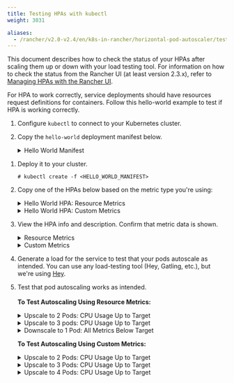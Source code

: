 ```yaml
---
title: Testing HPAs with kubectl
weight: 3031

aliases:
  - /rancher/v2.0-v2.4/en/k8s-in-rancher/horizontal-pod-autoscaler/testing-hpa
---
```


This document describes how to check the status of your HPAs after scaling them up or down with your load testing tool. For information on how to check the status from the Rancher UI (at least version 2.3.x), refer to [Managing HPAs with the Rancher UI]({{<baseurl>}}/rancher/v2.0-v2.4/en/k8s-in-rancher/horitzontal-pod-autoscaler/manage-hpa-with-kubectl/).

For HPA to work correctly, service deployments should have resources request definitions for containers. Follow this hello-world example to test if HPA is working correctly.

1. Configure `kubectl` to connect to your Kubernetes cluster.

1. Copy the `hello-world` deployment manifest below.

   <details id="hello-world">
     <summary>Hello World Manifest</summary>

     ```
     apiVersion: apps/v1beta2
     kind: Deployment
     metadata:
       labels:
         app: hello-world
       name: hello-world
       namespace: default
     spec:
       replicas: 1
       selector:
         matchLabels:
           app: hello-world
       strategy:
         rollingUpdate:
           maxSurge: 1
           maxUnavailable: 0
         type: RollingUpdate
       template:
         metadata:
           labels:
             app: hello-world
         spec:
           containers:
           - image: rancher/hello-world
             imagePullPolicy: Always
             name: hello-world
             resources:
               requests:
                 cpu: 500m
                 memory: 64Mi
             ports:
             - containerPort: 80
               protocol: TCP
           restartPolicy: Always
     ---
     apiVersion: v1
     kind: Service
     metadata:
       name: hello-world
       namespace: default
     spec:
       ports:
       - port: 80
         protocol: TCP
         targetPort: 80
       selector:
         app: hello-world
     ```

</details>

1. Deploy it to your cluster.

    ```
    # kubectl create -f <HELLO_WORLD_MANIFEST>
    ```

1. Copy one of the HPAs below based on the metric type you're using:

   <details id="service-deployment-resource-metrics">
     <summary>Hello World HPA: Resource Metrics</summary>

     ```
     apiVersion: autoscaling/v2beta1
     kind: HorizontalPodAutoscaler
     metadata:
       name: hello-world
       namespace: default
     spec:
       scaleTargetRef:
         apiVersion: extensions/v1beta1
         kind: Deployment
         name: hello-world
       minReplicas: 1
       maxReplicas: 10
       metrics:
       - type: Resource
         resource:
           name: cpu
           targetAverageUtilization: 50
       - type: Resource
         resource:
           name: memory
           targetAverageValue: 1000Mi
     ```

   </details>
   <details id="service-deployment-custom-metrics">
     <summary>Hello World HPA: Custom Metrics</summary>

     ```
     apiVersion: autoscaling/v2beta1
     kind: HorizontalPodAutoscaler
     metadata:
       name: hello-world
       namespace: default
     spec:
       scaleTargetRef:
         apiVersion: extensions/v1beta1
         kind: Deployment
         name: hello-world
       minReplicas: 1
       maxReplicas: 10
       metrics:
       - type: Resource
         resource:
           name: cpu
           targetAverageUtilization: 50
       - type: Resource
         resource:
           name: memory
           targetAverageValue: 100Mi
       - type: Pods
         pods:
           metricName: cpu_system
           targetAverageValue: 20m
     ```

   </details>

1. View the HPA info and description. Confirm that metric data is shown.

   <details id="hpa-info-resource-metrics">
     <summary>Resource Metrics</summary>

     1. Enter the following commands.
         ```
         # kubectl get hpa
         NAME          REFERENCE                TARGETS                     MINPODS   MAXPODS   REPLICAS   AGE
         hello-world   Deployment/hello-world   1253376 / 100Mi, 0% / 50%   1         10        1          6m
         # kubectl describe hpa
         Name:                                                  hello-world
         Namespace:                                             default
         Labels:                                                <none>
         Annotations:                                           <none>
         CreationTimestamp:                                     Mon, 23 Jul 2018 20:21:16 +0200
         Reference:                                             Deployment/hello-world
         Metrics:                                               ( current / target )
           resource memory on pods:                             1253376 / 100Mi
           resource cpu on pods  (as a percentage of request):  0% (0) / 50%
         Min replicas:                                          1
         Max replicas:                                          10
         Conditions:
           Type            Status  Reason              Message
           ----            ------  ------              -------
           AbleToScale     True    ReadyForNewScale    the last scale time was sufficiently old as to warrant a new scale
           ScalingActive   True    ValidMetricFound    the HPA was able to successfully calculate a replica count from memory resource
           ScalingLimited  False   DesiredWithinRange  the desired count is within the acceptable range
         Events:           <none>
         ```
   </details>
   <details id="hpa-info-custom-metrics">
     <summary>Custom Metrics</summary>

     1. Enter the following command.
         ```
         # kubectl describe hpa
         ```
         You should receive the output that follows.
         ```
         Name:                                                  hello-world
         Namespace:                                             default
         Labels:                                                <none>
         Annotations:                                           <none>
         CreationTimestamp:                                     Tue, 24 Jul 2018 18:36:28 +0200
         Reference:                                             Deployment/hello-world
         Metrics:                                               ( current / target )
           resource memory on pods:                             3514368 / 100Mi
           "cpu_system" on pods:                                0 / 20m
           resource cpu on pods  (as a percentage of request):  0% (0) / 50%
         Min replicas:                                          1
         Max replicas:                                          10
         Conditions:
           Type            Status  Reason              Message
           ----            ------  ------              -------
           AbleToScale     True    ReadyForNewScale    the last scale time was sufficiently old as to warrant a new scale
           ScalingActive   True    ValidMetricFound    the HPA was able to successfully calculate a replica count from memory resource
           ScalingLimited  False   DesiredWithinRange  the desired count is within the acceptable range
         Events:           <none>
         ```

   </details>


1. Generate a load for the service to test that your pods autoscale as intended. You can use any load-testing tool (Hey, Gatling, etc.), but we're using [Hey](https://github.com/rakyll/hey).

1. Test that pod autoscaling works as intended.<br/><br/>
    **To Test Autoscaling Using Resource Metrics:**

   <details id="observe-upscale-2-pods-cpu">
     <summary>Upscale to 2 Pods: CPU Usage Up to Target</summary>

     Use your load testing tool to scale up to two pods based on CPU Usage.

     1. View your HPA.
         ```
         # kubectl describe hpa
         ```
         You should receive output similar to what follows.
         ```
         Name:                                                  hello-world
         Namespace:                                             default
         Labels:                                                <none>
         Annotations:                                           <none>
         CreationTimestamp:                                     Mon, 23 Jul 2018 22:22:04 +0200
         Reference:                                             Deployment/hello-world
         Metrics:                                               ( current / target )
           resource memory on pods:                             10928128 / 100Mi
           resource cpu on pods  (as a percentage of request):  56% (280m) / 50%
         Min replicas:                                          1
         Max replicas:                                          10
         Conditions:
           Type            Status  Reason              Message
           ----            ------  ------              -------
           AbleToScale     True    SucceededRescale    the HPA controller was able to update the target scale to 2
           ScalingActive   True    ValidMetricFound    the HPA was able to successfully calculate a replica count from cpu resource utilization (percentage of request)
           ScalingLimited  False   DesiredWithinRange  the desired count is within the acceptable range
         Events:
           Type    Reason             Age   From                       Message
           ----    ------             ----  ----                       -------
           Normal  SuccessfulRescale  13s   horizontal-pod-autoscaler  New size: 2; reason: cpu resource utilization (percentage of request) above target
           ```
     1. Enter the following command to confirm you've scaled to two pods.
        ```
           # kubectl get pods
        ```
        You should receive output similar to what follows:
        ```
           NAME                                                     READY     STATUS    RESTARTS   AGE
           hello-world-54764dfbf8-k8ph2                             1/1       Running   0          1m
           hello-world-54764dfbf8-q6l4v                             1/1       Running   0          3h
        ```

   </details>
   <details id="observe-upscale-3-pods-cpu-cooldown">
     <summary>Upscale to 3 pods: CPU Usage Up to Target</summary>

     Use your load testing tool to upscale to 3 pods based on CPU usage with `horizontal-pod-autoscaler-upscale-delay` set to 3 minutes.

     1. Enter the following command.
        ```
        # kubectl describe hpa
        ```
        You should receive output similar to what follows
        ```
           Name:                                                  hello-world
           Namespace:                                             default
           Labels:                                                <none>
           Annotations:                                           <none>
           CreationTimestamp:                                     Mon, 23 Jul 2018 22:22:04 +0200
           Reference:                                             Deployment/hello-world
           Metrics:                                               ( current / target )
             resource memory on pods:                             9424896 / 100Mi
             resource cpu on pods  (as a percentage of request):  66% (333m) / 50%
           Min replicas:                                          1
           Max replicas:                                          10
           Conditions:
             Type            Status  Reason              Message
             ----            ------  ------              -------
             AbleToScale     True    SucceededRescale    the HPA controller was able to update the target scale to 3
             ScalingActive   True    ValidMetricFound    the HPA was able to successfully calculate a replica count from cpu resource utilization (percentage of request)
             ScalingLimited  False   DesiredWithinRange  the desired count is within the acceptable range
           Events:
             Type    Reason             Age   From                       Message
             ----    ------             ----  ----                       -------
             Normal  SuccessfulRescale  4m    horizontal-pod-autoscaler  New size: 2; reason: cpu resource utilization (percentage of request) above target
             Normal  SuccessfulRescale  16s   horizontal-pod-autoscaler  New size: 3; reason: cpu resource utilization (percentage of request) above target
         ```
     2. Enter the following command to confirm three pods are running.
        ```
        # kubectl get pods
        ```
         You should receive output similar to what follows.
          ```
           NAME                                                     READY     STATUS    RESTARTS   AGE
           hello-world-54764dfbf8-f46kh                             0/1       Running   0          1m
           hello-world-54764dfbf8-k8ph2                             1/1       Running   0          5m
           hello-world-54764dfbf8-q6l4v                             1/1       Running   0          3h
           ```

   </details>
   <details id="observe-downscale-1-pod">
     <summary>Downscale to 1 Pod: All Metrics Below Target</summary>

     Use your load testing to scale down to 1 pod when all metrics are below target for `horizontal-pod-autoscaler-downscale-delay` (5 minutes by default).

     1. Enter the following command.
       ```
       # kubectl describe hpa
       ```
       You should receive output similar to what follows.
       ```
           Name:                                                  hello-world
           Namespace:                                             default
           Labels:                                                <none>
           Annotations:                                           <none>
           CreationTimestamp:                                     Mon, 23 Jul 2018 22:22:04 +0200
           Reference:                                             Deployment/hello-world
           Metrics:                                               ( current / target )
             resource memory on pods:                             10070016 / 100Mi
             resource cpu on pods  (as a percentage of request):  0% (0) / 50%
           Min replicas:                                          1
           Max replicas:                                          10
           Conditions:
             Type            Status  Reason              Message
             ----            ------  ------              -------
             AbleToScale     True    SucceededRescale    the HPA controller was able to update the target scale to 1
             ScalingActive   True    ValidMetricFound    the HPA was able to successfully calculate a replica count from memory resource
             ScalingLimited  False   DesiredWithinRange  the desired count is within the acceptable range
           Events:
             Type    Reason             Age   From                       Message
             ----    ------             ----  ----                       -------
             Normal  SuccessfulRescale  10m   horizontal-pod-autoscaler  New size: 2; reason: cpu resource utilization (percentage of request) above target
             Normal  SuccessfulRescale  6m    horizontal-pod-autoscaler  New size: 3; reason: cpu resource utilization (percentage of request) above target
             Normal  SuccessfulRescale  1s    horizontal-pod-autoscaler  New size: 1; reason: All metrics below target
       ```

   </details>

   **To Test Autoscaling Using Custom Metrics:**

   <details id="custom-observe-upscale-2-pods-cpu">
     <summary>Upscale to 2 Pods: CPU Usage Up to Target</summary>

     Use your load testing tool to upscale two pods based on CPU usage.

     1. Enter the following command.
       ```
         # kubectl describe hpa
       ```
       You should receive output similar to what follows.
       ```
         Name:                                                  hello-world
         Namespace:                                             default
         Labels:                                                <none>
         Annotations:                                           <none>
         CreationTimestamp:                                     Tue, 24 Jul 2018 18:01:11 +0200
         Reference:                                             Deployment/hello-world
         Metrics:                                               ( current / target )
           resource memory on pods:                             8159232 / 100Mi
           "cpu_system" on pods:                                7m / 20m
           resource cpu on pods  (as a percentage of request):  64% (321m) / 50%
         Min replicas:                                          1
         Max replicas:                                          10
         Conditions:
           Type            Status  Reason              Message
           ----            ------  ------              -------
           AbleToScale     True    SucceededRescale    the HPA controller was able to update the target scale to 2
           ScalingActive   True    ValidMetricFound    the HPA was able to successfully calculate a replica count from cpu resource utilization (percentage of request)
           ScalingLimited  False   DesiredWithinRange  the desired count is within the acceptable range
         Events:
           Type    Reason             Age   From                       Message
           ----    ------             ----  ----                       -------
           Normal  SuccessfulRescale  16s   horizontal-pod-autoscaler  New size: 2; reason: cpu resource utilization (percentage of request) above target
       ```
     1. Enter the following command to confirm two pods are running.
       ```
         # kubectl get pods
       ```
       You should receive output similar to what follows.
       ```
             NAME                           READY     STATUS    RESTARTS   AGE
             hello-world-54764dfbf8-5pfdr   1/1       Running   0          3s
             hello-world-54764dfbf8-q6l82   1/1       Running   0          6h
       ```

   </details>
   <details id="observe-upscale-3-pods-cpu-cooldown-2">
    <summary>Upscale to 3 Pods: CPU Usage Up to Target</summary>

    Use your load testing tool to scale up to three pods when the cpu_system usage limit is up to target.

    1. Enter the following command.
       ```
       # kubectl describe hpa
       ```
       You should receive output similar to what follows:
       ```
          Name:                                                  hello-world
          Namespace:                                             default
          Labels:                                                <none>
          Annotations:                                           <none>
          CreationTimestamp:                                     Tue, 24 Jul 2018 18:01:11 +0200
          Reference:                                             Deployment/hello-world
          Metrics:                                               ( current / target )
            resource memory on pods:                             8374272 / 100Mi
            "cpu_system" on pods:                                27m / 20m
            resource cpu on pods  (as a percentage of request):  71% (357m) / 50%
          Min replicas:                                          1
          Max replicas:                                          10
          Conditions:
            Type            Status  Reason              Message
            ----            ------  ------              -------
            AbleToScale     True    SucceededRescale    the HPA controller was able to update the target scale to 3
            ScalingActive   True    ValidMetricFound    the HPA was able to successfully calculate a replica count from cpu resource utilization (percentage of request)
            ScalingLimited  False   DesiredWithinRange  the desired count is within the acceptable range
          Events:
            Type    Reason             Age   From                       Message
            ----    ------             ----  ----                       -------
            Normal  SuccessfulRescale  3m    horizontal-pod-autoscaler  New size: 2; reason: cpu resource utilization (percentage of request) above target
            Normal  SuccessfulRescale  3s    horizontal-pod-autoscaler  New size: 3; reason: pods metric cpu_system above target
        ```
    1. Enter the following command to confirm three pods are running.
       ```
       # kubectl get pods
       ```
       You should receive output similar to what follows:
       ```
          # kubectl get pods
          NAME                           READY     STATUS    RESTARTS   AGE
          hello-world-54764dfbf8-5pfdr   1/1       Running   0          3m
          hello-world-54764dfbf8-m2hrl   1/1       Running   0          1s
          hello-world-54764dfbf8-q6l82   1/1       Running   0          6h
       ```

   </details>
   <details id="observe-upscale-4-pods">
    <summary>Upscale to 4 Pods: CPU Usage Up to Target</summary>

    Use your load testing tool to upscale to four pods based on CPU usage. `horizontal-pod-autoscaler-upscale-delay` is set to three minutes by default.

    1. Enter the following command.
      ```
      # kubectl describe hpa
      ```
      You should receive output similar to what follows.
      ```
          Name:                                                  hello-world
          Namespace:                                             default
          Labels:                                                <none>
          Annotations:                                           <none>
          CreationTimestamp:                                     Tue, 24 Jul 2018 18:01:11 +0200
          Reference:                                             Deployment/hello-world
          Metrics:                                               ( current / target )
            resource memory on pods:                             8374272 / 100Mi
            "cpu_system" on pods:                                27m / 20m
            resource cpu on pods  (as a percentage of request):  71% (357m) / 50%
          Min replicas:                                          1
          Max replicas:                                          10
          Conditions:
            Type            Status  Reason              Message
            ----            ------  ------              -------
            AbleToScale     True    SucceededRescale    the HPA controller was able to update the target scale to 3
            ScalingActive   True    ValidMetricFound    the HPA was able to successfully calculate a replica count from cpu resource utilization (percentage of request)
            ScalingLimited  False   DesiredWithinRange  the desired count is within the acceptable range
          Events:
            Type    Reason             Age   From                       Message
            ----    ------             ----  ----                       -------
            Normal  SuccessfulRescale  5m    horizontal-pod-autoscaler  New size: 2; reason: cpu resource utilization (percentage of request) above target
            Normal  SuccessfulRescale  3m    horizontal-pod-autoscaler  New size: 3; reason: pods metric cpu_system above target
            Normal  SuccessfulRescale  4s    horizontal-pod-autoscaler  New size: 4; reason: cpu resource utilization (percentage of request) above target
        ```
    1.  Enter the following command to confirm four pods are running.
        ```
        # kubectl get pods
        ```
        You should receive output similar to what follows.
        ```
          NAME                           READY     STATUS    RESTARTS   AGE
          hello-world-54764dfbf8-2p9xb   1/1       Running   0          5m
          hello-world-54764dfbf8-5pfdr   1/1       Running   0          2m
          hello-world-54764dfbf8-m2hrl   1/1       Running   0          1s
          hello-world-54764dfbf8-q6l82   1/1       Running   0          6h
        ```
   </details>
   <details id="custom-metrics-observe-downscale-1-pod">
    <summary>Downscale to 1 Pod: All Metrics Below Target</summary>

    Use your load testing tool to scale down to one pod when all metrics below target for `horizontal-pod-autoscaler-downscale-delay`.

    1. Enter the following command.
        ```
        # kubectl describe hpa
        ```
        You should receive similar output to what follows.
        ```
            Name:                                                  hello-world
            Namespace:                                             default
            Labels:                                                <none>
            Annotations:                                           <none>
            CreationTimestamp:                                     Tue, 24 Jul 2018 18:01:11 +0200
            Reference:                                             Deployment/hello-world
            Metrics:                                               ( current / target )
              resource memory on pods:                             8101888 / 100Mi
              "cpu_system" on pods:                                8m / 20m
              resource cpu on pods  (as a percentage of request):  0% (0) / 50%
            Min replicas:                                          1
            Max replicas:                                          10
            Conditions:
              Type            Status  Reason              Message
              ----            ------  ------              -------
              AbleToScale     True    SucceededRescale    the HPA controller was able to update the target scale to 1
              ScalingActive   True    ValidMetricFound    the HPA was able to successfully calculate a replica count from memory resource
              ScalingLimited  False   DesiredWithinRange  the desired count is within the acceptable range
            Events:
              Type    Reason             Age   From                       Message
              ----    ------             ----  ----                       -------
              Normal  SuccessfulRescale  10m    horizontal-pod-autoscaler  New size: 2; reason: cpu resource utilization (percentage of request) above target
              Normal  SuccessfulRescale  8m    horizontal-pod-autoscaler  New size: 3; reason: pods metric cpu_system above target
              Normal  SuccessfulRescale  5m    horizontal-pod-autoscaler  New size: 4; reason: cpu resource utilization (percentage of request) above target
              Normal   SuccessfulRescale             13s               horizontal-pod-autoscaler  New size: 1; reason: All metrics below target
        ```
    1. Enter the following command to confirm a single pods is running.
        ```
            # kubectl get pods
        ```
        You should receive output similar to what follows.
        ```
            NAME                           READY     STATUS    RESTARTS   AGE
            hello-world-54764dfbf8-q6l82   1/1       Running   0          6h
        ```
    </details>
